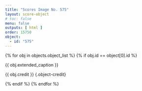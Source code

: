 ```yaml
---
title: "Scores Image No. 575"
layout: score-object
# toc: false
menu: false
outputs: [ html ]
order: 15750
object:
  - id: "575"
---
```


{% for obj in objects.object_list %}
{% if obj.id == object[0].id %}

{{ obj.extended_caption }}

{{ obj.credit }} {.object-credit}

{% endif %}
{% endfor %}
